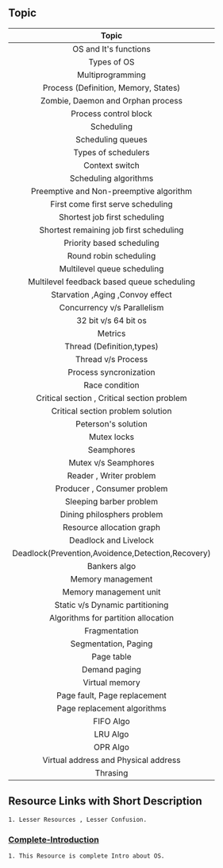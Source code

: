 ## Topic 

| Topic | 
|:----:|
|OS and It's functions |
| Types of OS|
| Multiprogramming| 
| Process (Definition, Memory, States)| 
| Zombie, Daemon and Orphan process|
| Process control block|
| Scheduling| 
| Scheduling queues|
| Types of schedulers| 
| Context switch | 
| Scheduling algorithms| 
| Preemptive and Non-preemptive algorithm| 
| First come first serve scheduling| 
| Shortest job first scheduling| 
| Shortest remaining job first scheduling|
| Priority based scheduling | 
| Round robin scheduling| 
| Multilevel queue scheduling| 
| Multilevel feedback based queue scheduling| 
| Starvation ,Aging ,Convoy effect| 
| Concurrency v/s Parallelism|
| 32 bit v/s 64 bit os| 
| Metrics| 
| Thread (Definition,types)|
| Thread v/s Process| 
| Process syncronization| 
| Race condition| 
| Critical section , Critical section problem|
| Critical section problem solution | 
| Peterson's solution|
| Mutex locks|
| Seamphores| 
| Mutex v/s Seamphores| 
| Reader , Writer problem| 
| Producer , Consumer problem| 
| Sleeping barber problem| 
| Dining philosphers problem| 
| Resource allocation graph| 
| Deadlock and Livelock| 
| Deadlock(Prevention,Avoidence,Detection,Recovery)| 
| Bankers algo| 
| Memory management| 
| Memory management unit|
|Static v/s Dynamic partitioning | 
| Algorithms for partition allocation| 
| Fragmentation| 
| Segmentation, Paging| 
| Page table| 
| Demand paging| 
| Virtual memory|
| Page fault, Page replacement| 
| Page replacement algorithms| 
| FIFO Algo|
| LRU Algo| 
| OPR Algo| 
| Virtual address and Physical address| 
| Thrasing| 

## Resource Links with Short Description
    1. Lesser Resources , Lesser Confusion.
### [Complete-Introduction](https://www.studytonight.com/operating-system/)
    1. This Resource is complete Intro about OS.

